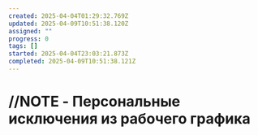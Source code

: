 ```yaml
---
created: 2025-04-04T01:29:32.769Z
updated: 2025-04-09T10:51:38.120Z
assigned: ""
progress: 0
tags: []
started: 2025-04-04T23:03:21.873Z
completed: 2025-04-09T10:51:38.121Z
---
```


# //NOTE - Персональные исключения из рабочего графика
